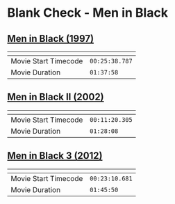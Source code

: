 Blank Check - Men in Black
===============
[Men in Black (1997)](https://www.patreon.com/posts/men-in-black-78978260)
---------------
| <!-- -->             | <!-- -->       |
|----------------------|----------------|
| Movie Start Timecode | `00:25:38.787` |
| Movie Duration       | `01:37:58`     |

[Men in Black II (2002)](https://www.patreon.com/posts/men-in-black-ii-79377088)
---------------
| <!-- -->             | <!-- -->       |
|----------------------|----------------|
| Movie Start Timecode | `00:11:20.305` |
| Movie Duration       | `01:28:08`     |

[Men in Black 3 (2012)](https://www.patreon.com/posts/men-in-black-3-80318328)
---------------
| <!-- -->             | <!-- -->       |
|----------------------|----------------|
| Movie Start Timecode | `00:23:10.681` |
| Movie Duration       | `01:45:50`     |